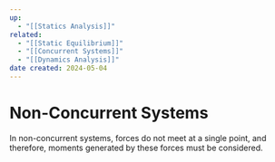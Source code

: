 ```yaml
---
up:
  - "[[Statics Analysis]]"
related:
  - "[[Static Equilibrium]]"
  - "[[Concurrent Systems]]"
  - "[[Dynamics Analysis]]"
date created: 2024-05-04
---
```

# Non-Concurrent Systems
In non-concurrent systems, forces do not meet at a single point, and therefore, moments generated by these forces must be considered.

